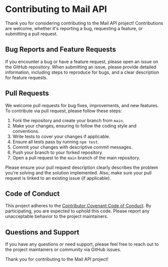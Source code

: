# Contributing to Mail API

Thank you for considering contributing to the Mail API project! Contributions are welcome, whether it's reporting a bug, requesting a feature, or submitting a pull request.

## Bug Reports and Feature Requests

If you encounter a bug or have a feature request, please open an issue on the GitHub repository. When submitting an issue, please provide detailed information, including steps to reproduce for bugs, and a clear description for feature requests.

## Pull Requests

We welcome pull requests for bug fixes, improvements, and new features. To contribute via pull request, please follow these steps:

1. Fork the repository and create your branch from `main`.
2. Make your changes, ensuring to follow the coding style and conventions.
3. Write tests to cover your changes if applicable.
4. Ensure all tests pass by running `npm test`.
5. Commit your changes with descriptive commit messages.
6. Push your branch to your forked repository.
7. Open a pull request to the `main` branch of the main repository.

Please ensure your pull request description clearly describes the problem you're solving and the solution implemented. Also, make sure your pull request is linked to an existing issue (if applicable).

## Code of Conduct

This project adheres to the [Contributor Covenant Code of Conduct](CODE_OF_CONDUCT.md). By participating, you are expected to uphold this code. Please report any unacceptable behavior to the project maintainers.

## Questions and Support

If you have any questions or need support, please feel free to reach out to the project maintainers or community via GitHub issues.

Thank you for contributing to the Mail API project!
